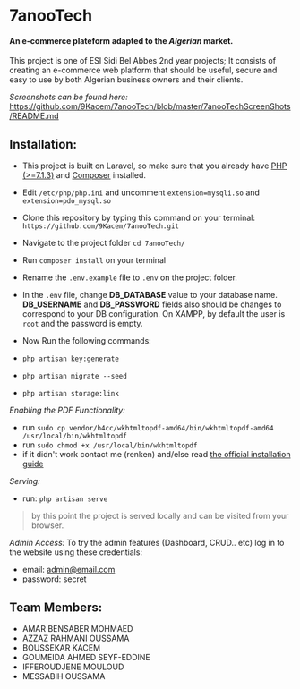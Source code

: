 # 7anooTech
#### An e-commerce plateform adapted to the _Algerian_ market.

This project is one of ESI Sidi Bel Abbes 2nd year projects; It consists of creating an e-commerce web platform that should be useful, secure and easy to use by both Algerian business owners and their clients.

_Screenshots can be found here:_ https://github.com/9Kacem/7anooTech/blob/master/7anooTechScreenShots/README.md

## Installation:
- This project is built on Laravel, so make sure that you already have [PHP (>=7.1.3)](http://php.net/manual/en/install.php) and [Composer](https://getcomposer.org/download) installed.

- Edit `/etc/php/php.ini` and uncomment	`extension=mysqli.so` and `extension=pdo_mysql.so`

- Clone this repository by typing this command on your terminal:
	`https://github.com/9Kacem/7anooTech.git`

- Navigate to the project folder `cd 7anooTech/`
- Run `composer install` on your terminal
- Rename the `.env.example` file to `.env` on the project folder.
- In the `.env` file, change **DB_DATABASE** value to your database name. **DB_USERNAME** and **DB_PASSWORD** fields also should be changes to correspond to your DB configuration. On XAMPP, by default the user is `root` and the password is empty.
- Now Run the following commands:
-  `php artisan key:generate`
-  `php artisan migrate --seed`
-  `php artisan storage:link`

_Enabling the PDF Functionality:_

- run `sudo cp vendor/h4cc/wkhtmltopdf-amd64/bin/wkhtmltopdf-amd64 /usr/local/bin/wkhtmltopdf`
- run `sudo chmod +x /usr/local/bin/wkhtmltopdf`
- if it didn't work contact me (renken) and/else read [the official installation guide](https://github.com/barryvdh/laravel-snappy)

_Serving:_ 
- run: `php artisan serve`
> by this point the project is served locally and can be visited from your browser.

_Admin Access:_ 
To try the admin features (Dashboard, CRUD.. etc) log in to the website using these credentials:
- email: admin@email.com
- password: secret

## Team Members:
- AMAR BENSABER MOHMAED
- AZZAZ RAHMANI OUSSAMA
- BOUSSEKAR KACEM
- GOUMEIDA AHMED SEYF-EDDINE 
- IFFEROUDJENE MOULOUD
- MESSABIH OUSSAMA
